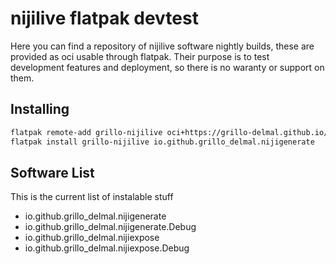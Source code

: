 # nijilive flatpak devtest

Here you can find a repository of nijilive software nightly builds, these are provided as oci usable through flatpak.
Their purpose is to test development features and deployment, so there is no waranty or support on them.


## Installing

```sh
flatpak remote-add grillo-nijilive oci+https://grillo-delmal.github.io/nijilive-flatpak-devtest
flatpak install grillo-nijilive io.github.grillo_delmal.nijigenerate
```

## Software List

This is the current list of instalable stuff

* io.github.grillo_delmal.nijigenerate
* io.github.grillo_delmal.nijigenerate.Debug
* io.github.grillo_delmal.nijiexpose
* io.github.grillo_delmal.nijiexpose.Debug
